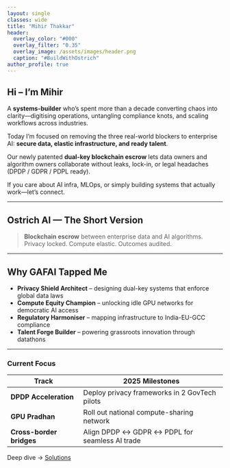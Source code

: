 ```yaml
---
layout: single
classes: wide
title: "Mihir Thakkar"
header:
  overlay_color: "#000"
  overlay_filter: "0.35"
  overlay_image: /assets/images/header.png
  caption: "#BuildWithOstrich"
author_profile: true
---
```


## Hi – I’m Mihir

A **systems-builder** who’s spent more than a decade converting chaos into clarity—digitising operations, untangling compliance knots, and scaling workflows across industries.

Today I’m focused on removing the three real-world blockers to enterprise AI: **secure data, elastic infrastructure, and ready talent**.

Our newly patented **dual-key blockchain escrow** lets data owners and algorithm owners collaborate without leaks, lock-in, or legal headaches (DPDP / GDPR / PDPL ready).

If you care about AI infra, MLOps, or simply building systems that actually work—let’s connect.

---

## Ostrich AI — The Short Version

> **Blockchain escrow** between enterprise data and AI algorithms.\
> Privacy locked. Compute elastic. Outcomes audited.

---

## Why GAFAI Tapped Me

- **Privacy Shield Architect** – designing dual-key systems that enforce global data laws  
- **Compute Equity Champion** – unlocking idle GPU networks for democratic AI access  
- **Regulatory Harmoniser** – mapping infrastructure to India-EU-GCC compliance  
- **Talent Forge Builder** – powering grassroots innovation through datathons

---

### Current Focus

| Track | 2025 Milestones |
|---|---|
| **DPDP Acceleration** | Deploy privacy frameworks in 2 GovTech pilots |
| **GPU Pradhan** | Roll out national compute-sharing network |
| **Cross-border bridges** | Align DPDP ↔ GDPR ↔ PDPL for seamless AI trade |

Deep dive → [Solutions](/solutions/)
